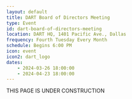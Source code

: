 ```yaml
---
layout: default
title: DART Board of Directors Meeting
type: Event
id: dart-board-of-directors-meeting
location: DART HQ, 1401 Pacific Ave., Dallas
frequency: Fourth Tuesday Every Month
schedule: Begins 6:00 PM
icon: event
icon2: dart_logo
dates:
    - 2024-03-26 18:00:00
    - 2024-04-23 18:00:00
---
```

THIS PAGE IS UNDER CONSTRUCTION